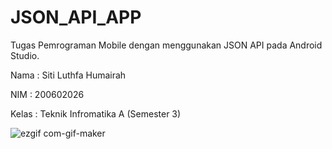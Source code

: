 # JSON_API_APP

Tugas Pemrograman Mobile dengan menggunakan JSON API pada Android Studio.

Nama  : Siti Luthfa Humairah

NIM   : 200602026

Kelas : Teknik Infromatika A (Semester 3)


![ezgif com-gif-maker](https://user-images.githubusercontent.com/95517020/147381135-6a419c26-9b2e-45a8-a12a-8fe8ec884d7a.gif)
